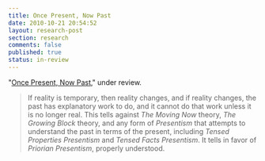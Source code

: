```yaml
---
title: Once Present, Now Past
date: 2010-10-21 20:54:52
layout: research-post
section: research
comments: false
published: true
status: in-review
---
```


"[Once Present, Now Past](/research/oncepresent.pdf)," under review.
<span class="Z3988" title="ctx_ver=Z39.88-2004&amp;rft_val_fmt=info%3Aofi%2Ffmt%3Akev%3Amtx%3Ajournal&amp;rfr_id=info%3Asid%2Focoins.info%3Agenerator&amp;rft.genre=article&amp;rft.atitle=Once+Present%2C+Now+Past&amp;rft.date=2010&amp;rft.aulast=Sanson&amp;rft.aufirst=David&amp;rft.au=David+Sanson"></span>

> If reality is temporary, then reality changes, and if reality
> changes, the past has explanatory work to do, and it cannot do that
> work unless it is no longer real. This tells against
> *The Moving Now* theory, *The Growing Block* theory, and any form
> of *Presentism* that attempts to understand the past in terms of the
> present, including *Tensed Properties Presentism* and
> *Tensed Facts Presentism*. It tells in favor of
> *Priorian Presentism*, properly understood.